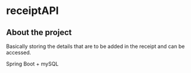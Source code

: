 # receiptAPI

<h2> About the project</h2>
Basically storing the details that are to be added in the receipt and can be accessed.

Spring Boot + mySQL

